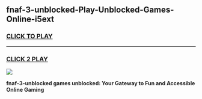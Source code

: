 
## fnaf-3-unblocked-Play-Unblocked-Games-Online-i5ext
<h3>
<a href="https://premium76.site?title=fnaf-3-unblocked&ref=25A">CLICK TO PLAY</a></h3>
<hr>

<h3>
<a href="https://premium76.site?title=fnaf-3-unblocked&ref=25A">CLICK 2 PLAY</a>
  
</h3>

<a href="https://premium76.site?title=fnaf-3-unblocked&ref=25A"><img src="https://clearcache.store/games.png"></a>


**fnaf-3-unblocked games unblocked: Your Gateway to Fun and Accessible Online Gaming**
